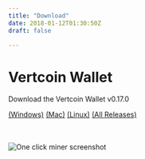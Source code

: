 ```yaml
---
title: "Download"
date: 2018-01-12T01:30:50Z
draft: false

---
```



<!-- # Desktop Wallet -->










# Vertcoin Wallet

Download the Vertcoin Wallet v0.17.0 
<p>
  <a href="https://github.com/vertcoin-project/vertcoin-core/releases/download/0.17.0/vertcoin-qt-v0.17.0-win64.zip">(Windows)</a> 
  <a href="https://github.com/vertcoin-project/vertcoin-core/releases/download/0.17.0/vertcoin-qt-v0.17.0-macos.dmg">(Mac)</a> 
  <a href="https://github.com/vertcoin-project/vertcoin-core/releases/download/0.17.0/vertcoin-qt-v0.17.0-linux-amd64.zip">(Linux)</a> 
  <a href="https://github.com/vertcoin-project/vertcoin-core/releases">(All Releases)</a>
</p>
<br>
<br>

<div class="flex flex-wrap align-center justify-center downloadPicture">
      <div class="w-full sm:w-1/2 md:w-1/3 px-4 mb-12">
        <img src="/images/core.png" alt="One click miner screenshot">
      </div>
      <span style="opacity: 0.4;"></span>
      
</div>








